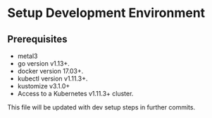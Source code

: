 # Setup Development Environment

## Prerequisites
* metal3
* go version v1.13+.
* docker version 17.03+.
* kubectl version v1.11.3+.
* kustomize v3.1.0+
* Access to a Kubernetes v1.11.3+ cluster.

This file will be updated with dev setup steps in further commits.

